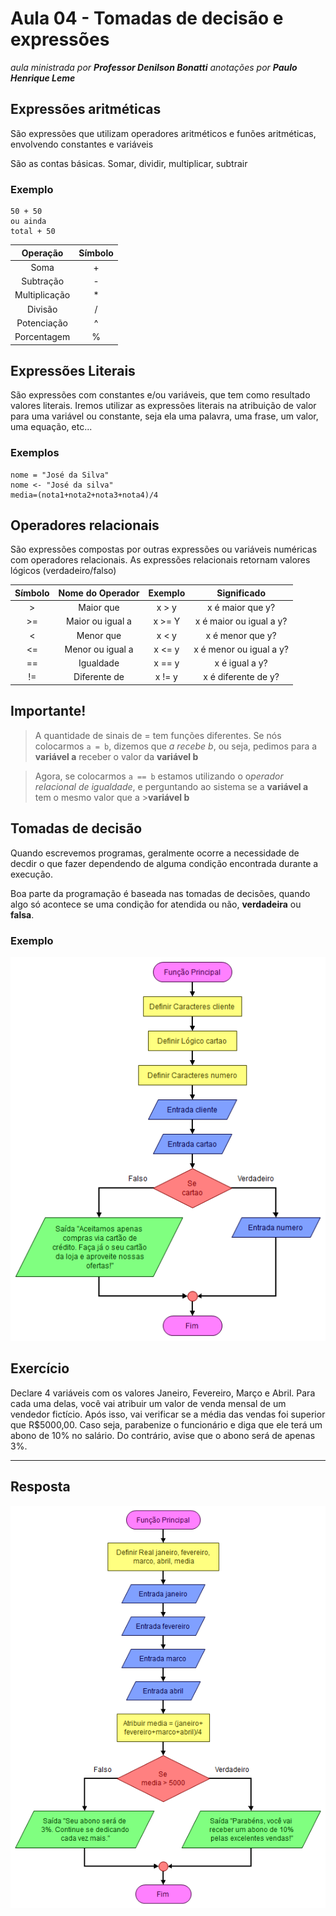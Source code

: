 # Aula 04 - Tomadas de decisão e expressões

_aula ministrada por **Professor Denilson Bonatti**_
_anotações por **Paulo Henrique Leme**_

## Expressões aritméticas

São expressões que utilizam operadores aritméticos e funões aritméticas, envolvendo constantes e variáveis

São as contas básicas. Somar, dividir, multiplicar, subtrair

### Exemplo
```
50 + 50
ou ainda
total + 50
```
Operação | Símbolo
:---: | :---:
Soma | +
Subtração | -
Multiplicação | *
Divisão | /
Potenciação | ^
Porcentagem | %

## Expressões Literais

São expressões com constantes e/ou variáveis, que tem como resultado valores literais. Iremos utilizar as expressões literais na atribuição de valor para uma variável ou constante, seja ela uma palavra, uma frase, um valor, uma equação, etc...

### Exemplos
```
nome = "José da Silva"
nome <- "José da silva"
media=(nota1+nota2+nota3+nota4)/4
```

## Operadores relacionais

São expressões compostas por outras expressões ou variáveis numéricas com operadores relacionais. As expressões relacionais retornam valores lógicos (verdadeiro/falso)

Símbolo | Nome do Operador | Exemplo | Significado
:---: | :---: | :---: | :---:
\>  |  Maior que | x > y | x é maior que y?
\>= | Maior ou igual a | x >= Y | x é maior ou igual a y?
< | Menor que | x < y | x é menor que y?
<= | Menor ou igual a | x <= y | x é menor ou igual a y?
== | Igualdade | x == y | x é igual a y?
!= | Diferente de | x != y | x é diferente de y?

## Importante!

>A quantidade de sinais de = tem funções diferentes.
>Se nós colocarmos  `a = b`, dizemos que *a recebe b*, ou seja, pedimos para a **variável a** receber o valor da **variável b**

>Agora, se colocarmos `a == b` estamos utilizando o o*perador relacional de igualdade*, e perguntando ao sistema se a **variável a** tem o mesmo valor que a >**variável b**

## Tomadas de decisão

Quando escrevemos programas, geralmente ocorre a necessidade de decdir o que fazer dependendo de alguma condição encontrada durante a execução.

Boa parte da programação é baseada nas tomadas de decisões, quando algo só acontece se uma condição for atendida ou não, **verdadeira** ou **falsa**.

### Exemplo

![Exemplo de condição de venda via cartões](https://github.com/PauloHLeme/Estudos_Bootcamp_DIO_Santander/blob/master/L%C3%B3gica%20de%20Programa%C3%A7%C3%A3o/Imagens/compras_via_cartao.png)

## Exercício

Declare 4 variáveis com os valores Janeiro, Fevereiro, Março e Abril. Para cada uma delas, você vai atribuir um valor de venda mensal de um vendedor fictício.
Após isso, vai verificar se a média das vendas foi superior que R$5000,00. Caso seja, parabenize o funcionário e diga que ele terá um abono de 10% no salário. Do contrário, avise que o abono será de apenas 3%.

---
## Resposta

![Resposta do exercício de Abono](https://github.com/PauloHLeme/Estudos_Bootcamp_DIO_Santander/blob/master/L%C3%B3gica%20de%20Programa%C3%A7%C3%A3o/Imagens/fluxograma_vendas.png)
